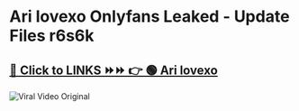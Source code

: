 
 # Ari lovexo Onlyfans Leaked - Update Files r6s6k

## <h2><a href="https://clipsfans.com/Ari_lovexo&ref=git">🔗 Click to LINKS ⏩⏩ 👉 🟢 Ari lovexo </a></h2>

<a href="https://clipsfans.com/Ari_lovexo&ref=git" rel="nofollow" data-target="animated-image.originalLink"><img src="https://i.ibb.co.com/xMMVF88/686577567.gif" alt="Viral Video Original" style="max-width: 100%; display: inline-block;" data-target="animated-image.originalImage"></a>

